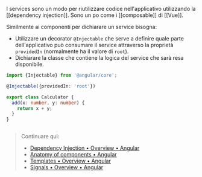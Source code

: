I services sono un modo per riutilizzare codice nell'applicativo utilizzando la [[dependency injection]]. Sono un po come i [[composable]] di [[Vue]].

Similmente ai componenti per dichiarare un service bisogna:
- Utilizzare un decorator `@Injectable` che serve a definire quale parte dell'applicativo può consumare il service attraverso la proprietà `providedIn` (normalmente ha il valore di `root`).
- Dichiarare la classe che contiene la logica del service che sarà resa disponibile.

```ts
import {Injectable} from '@angular/core';

@Injectable({providedIn: 'root'})

export class Calculator {
  add(x: number, y: number) {
    return x + y;
  }
}
```

```ts

```

>Continuare qui:
>- [Dependency Injection • Overview • Angular](https://angular.dev/guide/di)
>- [Anatomy of components • Angular](https://angular.dev/guide/components)
>- [Templates • Overview • Angular](https://angular.dev/guide/templates)
>- [Signals • Overview • Angular](https://angular.dev/guide/signals)